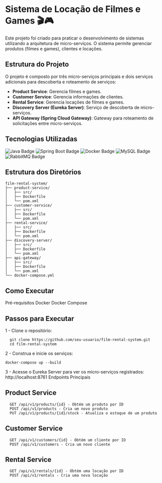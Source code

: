 # Sistema de Locação de Filmes e Games 🎬🎮

Este projeto foi criado para praticar o desenvolvimento de sistemas utilizando a arquitetura de micro-serviços. O sistema permite gerenciar produtos (filmes e games), clientes e locações.

## Estrutura do Projeto

O projeto é composto por três micro-serviços principais e dois serviços adicionais para descoberta e roteamento de serviços:

- **Product Service**: Gerencia filmes e games.
- **Customer Service**: Gerencia informações de clientes.
- **Rental Service**: Gerencia locações de filmes e games.
- **Discovery Server (Eureka Server)**: Serviço de descoberta de micro-serviços.
- **API Gateway (Spring Cloud Gateway)**: Gateway para roteamento de solicitações entre micro-serviços.

## Tecnologias Utilizadas

![Java Badge](https://img.shields.io/badge/Java-007396.svg?style=for-the-badge&logo=java&logoColor=white)
![Spring Boot Badge](https://img.shields.io/badge/Spring%20Boot-6DB33F.svg?style=for-the-badge&logo=spring-boot&logoColor=white)
![Docker Badge](https://img.shields.io/badge/Docker-2496ED.svg?style=for-the-badge&logo=docker&logoColor=white)
![MySQL Badge](https://img.shields.io/badge/MySQL-4479A1.svg?style=for-the-badge&logo=mysql&logoColor=white)
![RabbitMQ Badge](https://img.shields.io/badge/RabbitMQ-FF6600.svg?style=for-the-badge&logo=rabbitmq&logoColor=white)

## Estrutura dos Diretórios

```plaintext
film-rental-system/
├── product-service/
│   ├── src/
│   ├── Dockerfile
│   └── pom.xml
├── customer-service/
│   ├── src/
│   ├── Dockerfile
│   └── pom.xml
├── rental-service/
│   ├── src/
│   ├── Dockerfile
│   └── pom.xml
├── discovery-server/
│   ├── src/
│   ├── Dockerfile
│   └── pom.xml
├── api-gateway/
│   ├── src/
│   ├── Dockerfile
│   └── pom.xml
└── docker-compose.yml
```
## Como Executar
  Pré-requisitos
  Docker
  Docker Compose
## Passos para Executar
  1 - Clone o repositório:
  ```plaintext
    git clone https://github.com/seu-usuario/film-rental-system.git
    cd film-rental-system
```
  2 - Construa e inicie os serviços:
```plaintext
docker-compose up --build
```
  3 - Acesse o Eureka Server para ver os micro-serviços registrados: http://localhost:8761
  Endpoints Principais
## Product Service
      GET /api/v1/products/{id} - Obtém um produto por ID
      POST /api/v1/products - Cria um novo produto
      PUT /api/v1/products/{id}/stock - Atualiza o estoque de um produto
## Customer Service
      GET /api/v1/customers/{id} - Obtém um cliente por ID
      POST /api/v1/customers - Cria um novo cliente
## Rental Service
      GET /api/v1/rentals/{id} - Obtém uma locação por ID
      POST /api/v1/rentals - Cria uma nova locação
